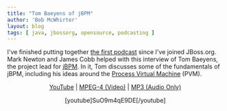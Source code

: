 ```yaml
---
title: "Tom Baeyens of jBPM"
author: 'Bob McWhirter'
layout: blog
tags: [ java, jbossorg, opensource, podcasting ]
---
```

I've finished putting together <a title="Tom Baeyens at JavaOne 2007" href="http://labs.jboss.com/jbosslabs/transcripts/Baeyens_JavaOne2007.html">the first podcast</a> since I've joined JBoss.org.  Mark Newton and James Cobb helped with this interview of Tom Baeyens, the project lead for <a title="jBPM" href="http://jbpm.org/">jBPM</a>.  In it, Tom discusses some of the fundamentals of jBPM, including his ideas around the <a title="Process Virtual Machine" href="http://jbpm.org/pvm">Process Virtual Machine</a> (PVM).
<p align="center" style="text-align: center"><a title="YouTube" href="http://www.youtube.com/watch?v=SuO9m4qE9DE">YouTube</a> | <a title="Video" href="http://labs.jboss.com/jbosslabs/podcasts/Baeyens_JavaOne2007.m4v">MPEG-4 (Video)</a> | <a title="Audio" href="http://labs.jboss.com/jbosslabs/audioPodcasts/Baeyens_JavaOne2007.mp3">MP3 (Audio Only)</a></p>
<p align="center" style="text-align: center">[youtube]SuO9m4qE9DE[/youtube]</p>
